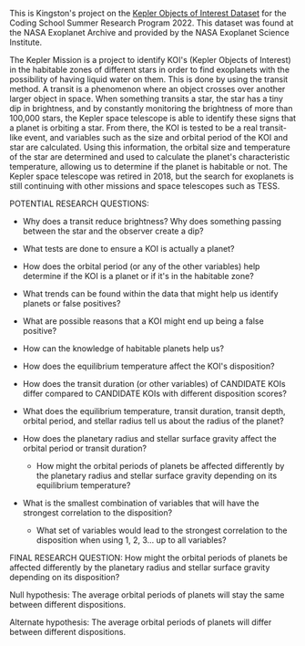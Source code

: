 This is Kingston's project on the [Kepler Objects of Interest Dataset](https://exoplanetarchive.ipac.caltech.edu/cgi-bin/TblView/nph-tblView?app=ExoTbls&config=cumulative) for the Coding School Summer Research Program 2022. This dataset was found at the NASA Exoplanet Archive and provided by the NASA Exoplanet Science Institute.

The Kepler Mission is a project to identify KOI's (Kepler Objects of Interest) in the habitable zones of different stars in order to find exoplanets with the possibility of having liquid water on them. This is done by using the transit method. A transit is a phenomenon where an object crosses over another larger object in space. When something transits a star, the star has a tiny dip in brightness, and by constantly monitoring the brightness of more than 100,000 stars, the Kepler space telescope is able to identify these signs that a planet is orbiting a star. From there, the KOI is tested to be a real transit-like event, and variables such as the size and orbital period of the KOI and star are calculated. Using this information, the orbital size and temperature of the star are determined and used to calculate the planet's characteristic temperature, allowing us to determine if the planet is habitable or not.
The Kepler space telescope was retired in 2018, but the search for exoplanets is still continuing with other missions and space telescopes such as TESS.



POTENTIAL RESEARCH QUESTIONS:
* Why does a transit reduce brightness? Why does something passing between the star and the observer create a dip?
* What tests are done to ensure a KOI is actually a planet?
* How does the orbital period (or any of the other variables) help determine if the KOI is a planet or if it's in the habitable zone?
* What trends can be found within the data that might help us identify planets or false positives?
* What are possible reasons that a KOI might end up being a false positive?
* How can the knowledge of habitable planets help us?
* How does the equilibrium temperature affect the KOI's disposition?
* How does the transit duration (or other variables) of CANDIDATE KOIs differ compared to CANDIDATE KOIs with different disposition scores?
* What does the equilibrium temperature, transit duration, transit depth, orbital period, and stellar radius tell us about the radius of the planet?

* How does the planetary radius and stellar surface gravity affect the orbital period or transit duration?
  + How might the orbital periods of planets be affected differently by the planetary radius and stellar surface gravity depending on its equilibrium temperature? 

* What is the smallest combination of variables that will have the strongest correlation to the disposition?
  + What set of variables would lead to the strongest correlation to the disposition when using 1, 2, 3... up to all variables?



FINAL RESEARCH QUESTION:
How might the orbital periods of planets be affected differently by the planetary radius and stellar surface gravity depending on its disposition?

Null hypothesis: The average orbital periods of planets will stay the same between different dispositions.

Alternate hypothesis: The average orbital periods of planets will differ between different dispositions.
